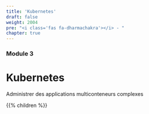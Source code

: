 ```yaml
---
title: 'Kubernetes'
draft: false
weight: 2004
pre: "<i class='fas fa-dharmachakra'></i> - "
chapter: true
---
```


### Module 3

# Kubernetes

Administrer des applications multiconteneurs complexes

{{% children  %}}
